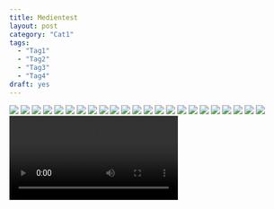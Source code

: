 ```yaml
---
title: Medientest
layout: post
category: "Cat1"
tags:
  - "Tag1"
  - "Tag2"
  - "Tag3"
  - "Tag4"
draft: yes
---
```

<image-with-lightbox>
    <img src="./visdat_1.jpg"/>
</image-with-lightbox>

<image-gallery>
    <img src="./1024x1024.png"/>
    <img src="./1024x1024.png"/>
    <img src="./1024x1024.png"/>
    <img src="./1024x1024.png"/>
    <img src="./1024x1024.png"/>
    <img src="./1024x1024.png"/>
    <img src="./1024x1024.png"/>
    <img src="./1024x1024.png"/>
    <img src="./1024x1024.png"/>
    <img src="./1024x1024.png"/>
    <img src="./1024x1024.png"/>
    <img src="./1024x1024.png"/>
    <img src="./1024x1024.png"/>
    <img src="./1024x1024.png"/>
    <img src="./1024x1024.png"/>
    <img src="./1024x1024.png"/>
    <img src="./1024x1024.png"/>
    <img src="./1024x1024.png"/>
    <img src="./1024x1024.png"/>
</image-gallery>

<media-slider>
    <img src="./visdat_1.jpg"/>
    <img src="./ilist_1.png"/>
    <img src="./ilist_9.png"/>
    <video controls>
        <source src="./visdat_948.mp4" type="video/mp4">
    </video>
</media-slider>